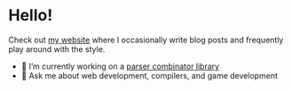 # Hello!

Check out [my website](https://mcluck.tech/) where I occasionally write blog posts and frequently play around with the style.

- 🔭 I’m currently working on a [parser combinator library](https://github.com/MCluck90/parsnip-ts)
- 💬 Ask me about web development, compilers, and game development


<!--
**MCluck90/MCluck90** is a ✨ _special_ ✨ repository because its `README.md` (this file) appears on your GitHub profile.

Here are some ideas to get you started:

- 🔭 I’m currently working on ...
- 🌱 I’m currently learning ...
- 👯 I’m looking to collaborate on ...
- 🤔 I’m looking for help with ...
- 💬 Ask me about ...
- 📫 How to reach me: ...
- 😄 Pronouns: ...
- ⚡ Fun fact: ...
-->
